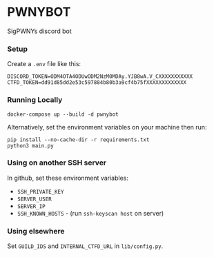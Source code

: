 # PWNYBOT

SigPWNYs discord bot

### Setup

Create a `.env` file like this:


```
DISCORD_TOKEN=ODM4OTA4ODUwODM2NzM0MDAy.YJB8wA.V_CXXXXXXXXXXX
CTFD_TOKEN=dd91d85dd2e53c597884b80b3a9cf4b75fXXXXXXXXXXXXX
```

### Running Locally

```
docker-compose up --build -d pwnybot
```

Alternatively, set the environment variables on your machine then run:

```
pip install --no-cache-dir -r requirements.txt
python3 main.py
```
### Using on another SSH server

In github, set these environment variables:

+ `SSH_PRIVATE_KEY`
+ `SERVER_USER`
+ `SERVER_IP`
+ `SSH_KNOWN_HOSTS` - (run `ssh-keyscan host` on server)

### Using elsewhere

Set `GUILD_IDS` and `INTERNAL_CTFD_URL` in `lib/config.py`.